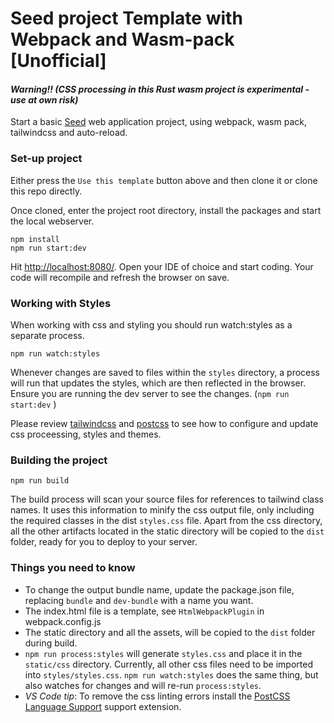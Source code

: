 # Seed project Template with Webpack and Wasm-pack [Unofficial]

#### _Warning!! (CSS processing in this Rust wasm project is experimental - use at own risk)_

Start a basic [Seed](https://seed-rs.org/) web application project, using webpack, wasm pack, tailwindcss and auto-reload.

### Set-up project

Either press the `Use this template` button above and then clone it or clone this repo directly. 

Once cloned, enter the project root directory, install the packages and start the local webserver. 

```
npm install
npm run start:dev
```

Hit [http://localhost:8080/](http://localhost:8080/). Open your IDE of choice and start coding. Your code will recompile and refresh the browser on save.

### Working with Styles

When working with css and styling you should run watch:styles as a separate process.

```
npm run watch:styles
```

Whenever changes are saved to files within the `styles` directory, a process will run that updates the styles, which are then reflected in the browser. Ensure you are running the dev server to see the changes. (`npm run start:dev` )

Please review [tailwindcss](https://tailwindcss.com/) and [postcss](https://postcss.org/) to see how to configure and update css proceessing, styles and themes.

### Building the project

```
npm run build
```

The build process will scan your source files for references to tailwind class names. It uses this information to minify the css output file, only including the required classes in the dist `styles.css` file. Apart from the css directory, all the other artifacts located in the static directory will be copied to the `dist` folder, ready for you to deploy to your server.

### Things you need to know
- To change the output bundle name, update the package.json file, replacing `bundle` and `dev-bundle` with a name you want.
- The index.html file is a template, see `HtmlWebpackPlugin` in webpack.config.js
- The static directory and all the assets, will be copied to the `dist` folder during build.
- `npm run process:styles` will generate `styles.css` and place it in the `static/css` directory. Currently, all other css files need to be imported into `styles/styles.css`. `npm run watch:styles` does the same thing, but also watches for changes and will re-run `process:styles`.
- _VS Code tip_: To remove the css linting errors install the [PostCSS Language Support](https://marketplace.visualstudio.com/items?itemName=csstools.postcss) support extension.
